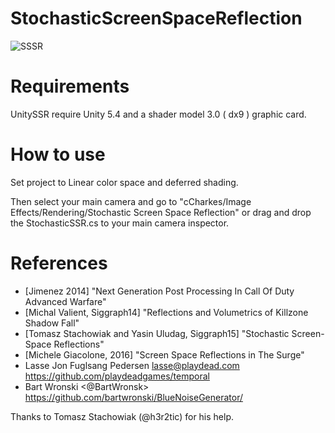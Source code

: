 # StochasticScreenSpaceReflection

![SSSR](https://dl.dropboxusercontent.com/u/1812933/Unity/SSSR.png)

# Requirements

UnitySSR require Unity 5.4 and a shader model 3.0 ( dx9 ) graphic card.

# How to use

Set project to Linear color space and deferred shading.

Then select your main camera and go to "cCharkes/Image Effects/Rendering/Stochastic Screen Space Reflection" or drag and drop the StochasticSSR.cs to your main camera inspector.

# References
- [Jimenez 2014] "Next Generation Post Processing In Call Of Duty Advanced Warfare"  
- [Michal Valient, Siggraph14] "Reflections and Volumetrics of Killzone Shadow Fall"
- [Tomasz Stachowiak and Yasin Uludag, Siggraph15] "Stochastic Screen-Space Reflections"
- [Michele Giacolone, 2016] "Screen Space Reflections in The Surge"
- Lasse Jon Fuglsang Pedersen <lasse@playdead.com>  https://github.com/playdeadgames/temporal
- Bart Wronski <@BartWronsk> https://github.com/bartwronski/BlueNoiseGenerator/

Thanks to Tomasz Stachowiak (@h3r2tic) for his help.
